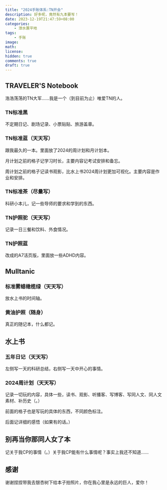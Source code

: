 ```yaml
---
title: "2024手账体系:TN开会"
description: 好多呢，竟然有九本要写！
date: 2023-12-19T21:47:59+08:00
categories: 
    - 泄水置平地
tags:
    - 手账
image: 
math: 
license: 
hidden: true
comments: true
draft: true
---
```


## TRAVELER'S Notebook

浩浩荡荡的TN大军……我是一个（到目前为止）唯爱TN的人。

### TN标准黑

不定期日记、剧场记录、小票贴贴、旅游盖章。

### TN标准蓝（天天写）

跟我最久的一本。里面放了2024的周计划和月计划本。

月计划之前的格子记学习时长，主要内容记考试安排和备忘。

周计划之前的格子记读书观影，比水上书2024周计划更加可视化。主要内容是作业和安排。

### TN标准茶（尽量写）

科研小本儿，记一些导师的要求和学到的东西。

### TN护照驼（天天写）

记录一日三餐和饮料、外食情况。

### TN护照蓝

改成的A7活页版，里面放一些ADHD内容。



## Mulltanic

### 标准雾蜡橄榄绿（天天写）

放水上书的时间轴。

### 黄油护照（随身）

真正的随记本，什么都记。



## 水上书

### 五年日记（天天写）

左侧写一天的科研总结，右侧写一天中开心的事情。

### 2024周计划（天天写）

记录一切玩的内容，具体一些，读书、观影、听播客、写博客、写同人文、同人文素材、补历史（。）

前面的格子也是写玩的具体的东西，不同颜色标注。

后面记详细的感悟（如果有的话。）

## 别再当你那同人女了本

记关于我CP的事情（。）关于我CP能有什么事情呢？事实上我还不知道……



## 感谢

谢谢捏捏带我去银杏树下给本子拍照片，你在我心里是永远的巨人，爱你！